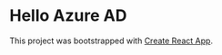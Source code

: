 # Hello Azure AD

This project was bootstrapped with [Create React App](createReactApp).

<!-- Links -->
[createReactApp]: https://github.com/facebook/create-react-app